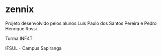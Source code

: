 # zennix
Projeto desenvolvido pelos alunos Luis Paulo dos Santos Pereira e Pedro Henrique Rossi 

Turma INF4T 

IFSUL - Campus Sapiranga 
